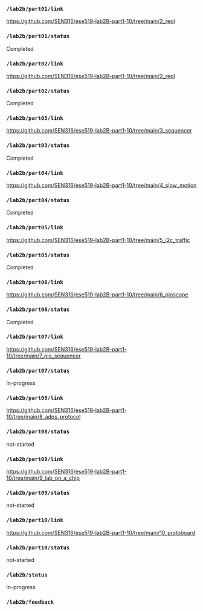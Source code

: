 ### `/lab2b/part01/link`
https://github.com/SEN316/ese519-lab2B-part1-10/tree/main/2_repl
### `/lab2b/part01/status`
Completed
### `/lab2b/part02/link`
https://github.com/SEN316/ese519-lab2B-part1-10/tree/main/2_repl
### `/lab2b/part02/status`
Completed
### `/lab2b/part03/link`
https://github.com/SEN316/ese519-lab2B-part1-10/tree/main/3_sequencer
### `/lab2b/part03/status`
Completed
### `/lab2b/part04/link`
https://github.com/SEN316/ese519-lab2B-part1-10/tree/main/4_slow_motion
### `/lab2b/part04/status`
Completed
### `/lab2b/part05/link`
https://github.com/SEN316/ese519-lab2B-part1-10/tree/main/5_i2c_traffic
### `/lab2b/part05/status`
Completed
### `/lab2b/part06/link`
https://github.com/SEN316/ese519-lab2B-part1-10/tree/main/6_pioscope
### `/lab2b/part06/status`
Completed
### `/lab2b/part07/link`
https://github.com/SEN316/ese519-lab2B-part1-10/tree/main/7_pio_sequencer
### `/lab2b/part07/status`
In-progress
### `/lab2b/part08/link`
https://github.com/SEN316/ese519-lab2B-part1-10/tree/main/8_adps_protocol
### `/lab2b/part08/status`
not-started
### `/lab2b/part09/link`
https://github.com/SEN316/ese519-lab2B-part1-10/tree/main/9_lab_on_a_chip
### `/lab2b/part09/status`
not-started
### `/lab2b/part10/link`
https://github.com/SEN316/ese519-lab2B-part1-10/tree/main/10_protoboard
### `/lab2b/part10/status`
not-started
### `/lab2b/status`
In-progress
### `/lab2b/feedback`

